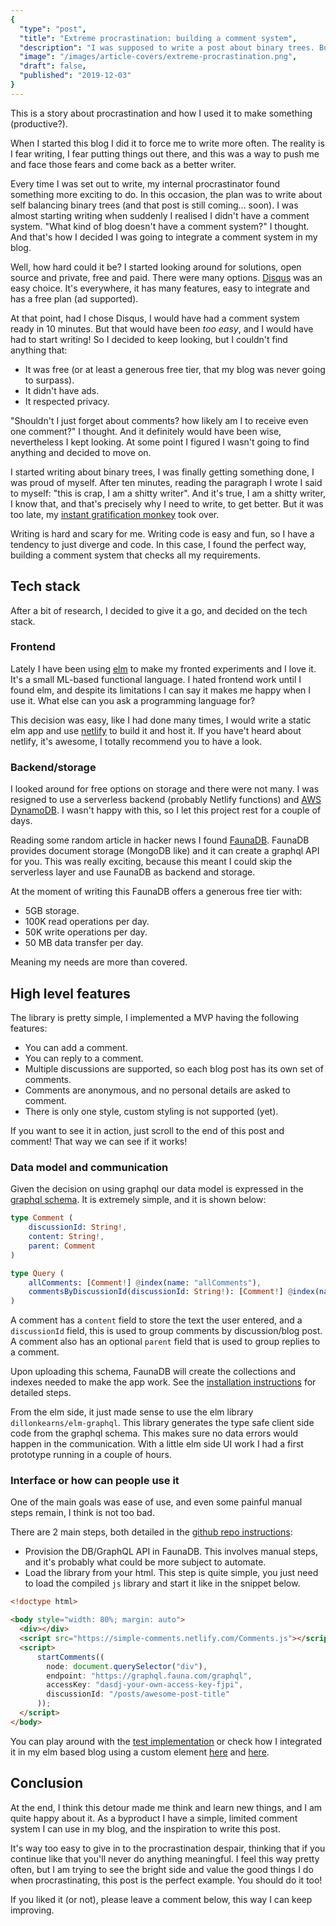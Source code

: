 ```yaml
---
{
  "type": "post",
  "title": "Extreme procrastination: building a comment system",
  "description": "I was supposed to write a post about binary trees. But writing is hard, why write a blog post when you could be writing your own comment system?",
  "image": "/images/article-covers/extreme-procrastination.png",
  "draft": false,
  "published": "2019-12-03"
}
---
```


This is a story about procrastination and how I used it to make something (productive?).

When I started this blog I did it to force me to write more often. The reality is
I fear writing, I fear putting things out there, and this was a way to push me and face those fears and
come back as a better writer. 

Every time I was set out to write, my internal procrastinator found something more exciting to do. In this occasion,
the plan was to write about self balancing binary trees (and that post is still coming... soon). I was almost
starting writing when suddenly I realised I didn't have a comment system. "What kind of blog doesn't have
a comment system?" I thought. And that's how I decided I was going to integrate a comment system
in my blog.

Well, how hard could it be? I started looking around for solutions, open source and private, free 
and paid. There were many options. [Disqus](https://disqus.com/) was an easy choice. It's everywhere,
it has many features, easy to integrate and has a free plan (ad supported).

At that point, had I chose Disqus, I would have had a comment system ready in 10 minutes. But that would have 
been *too easy*, and I would have had to start writing! So I decided to keep looking, but I couldn't find anything that:

- It was free (or at least a generous free tier, that my blog was never going to surpass).
- It didn't have ads.
- It respected privacy.

"Shouldn't I just forget about comments? how likely am I to receive even one comment?" I thought. And
it definitely would have been wise, nevertheless I kept looking. At some point I figured I wasn't going
to find anything and decided to move on.

I started writing about binary trees, I was finally getting something done, I was proud of myself. After
ten minutes, reading the paragraph I wrote I said to myself: "this is crap, I am a shitty writer". And it's true,
I am a shitty writer, I know that, and that's precisely why I need to write, to get better. But it was too
late, my [instant gratification monkey](https://www.youtube.com/watch?v=arj7oStGLkU) took over.

Writing is hard and scary for me. Writing code is easy and fun, so I have a tendency to just diverge and code.
In this case, I found the perfect way, building a comment system that checks all my requirements.

## Tech stack

After a bit of research, I decided to give it a go, and decided on the tech stack.

### Frontend

Lately I have been using [elm](https://elm-lang.org/) to make my fronted experiments and I love it. It's
a small ML-based functional language. I hated frontend work until I found elm, and despite its limitations
I can say it makes me happy when I use it. What else can you ask a programming language for?

This decision was easy, like I had done many times, I would write a static elm app and use 
[netlify](https://www.netlify.com/) to build it and host it. If you have't heard about netlify, it's
awesome, I totally recommend you to have a look.

### Backend/storage

I looked around for free options on storage and there were not many. I was resigned to use a serverless
backend (probably Netlify functions) and [AWS DynamoDB](https://aws.amazon.com/dynamodb/). I wasn't
happy with this, so I let this project rest for a couple of days. 

Reading some random article in hacker news I found [FaunaDB](https://fauna.com/). 
FaunaDB provides document storage (MongoDB like) and it can create a graphql API for you. This was
really exciting, because this meant I could skip the serverless layer and use FaunaDB as backend and 
storage.

At the moment of writing this FaunaDB offers a generous free tier with:

- 5GB storage.
- 100K read operations per day.
- 50K write operations per day.
- 50 MB data transfer per day.

Meaning my needs are more than covered.

## High level features

The library is pretty simple, I implemented a MVP having the following features:

- You can add a comment.
- You can reply to a comment.
- Multiple discussions are supported, so each blog post has its own set of comments.
- Comments are anonymous, and no personal details are asked to comment.
- There is only one style, custom styling is not supported (yet).

If you want to see it in action, just scroll to the end of this post and comment! That
way we can see if it works!

### Data model and communication

Given the decision on using graphql our data model is expressed in the [graphql schema](https://github.com/danmarcab/comments/blob/master/schema.graphql
). It is extremely simple, and it is shown below:


```elm
type Comment (
    discussionId: String!,
    content: String!,
    parent: Comment
)

type Query (
    allComments: [Comment!] @index(name: "allComments"),
    commentsByDiscussionId(discussionId: String!): [Comment!] @index(name: "commentsByDiscussionId")
)
```

A comment has a `content` field to store the text the user entered, and a `discussionId` field, this is used to group comments by discussion/blog post. 
A comment also has an optional `parent` field that is used to group replies to a comment.

Upon uploading this schema, FaunaDB will create the collections and indexes needed to make the app work. See the
[installation instructions](https://github.com/danmarcab/comments/blob/master/README.md#provisioning-your-own-backend) for detailed steps. 

From the elm side, it just made sense to use the elm library `dillonkearns/elm-graphql`. This library generates
the type safe client side code from the graphql schema. This makes sure no data errors would happen in the
communication. With a little elm side UI work I had a first prototype running in a couple of hours.

### Interface or how can people use it

One of the main goals was ease of use, and even some painful manual steps remain, I think is not too bad.

There are 2 main steps, both detailed in the [github repo instructions](https://github.com/danmarcab/comments/blob/master/README.md#usage):

- Provision the DB/GraphQL API in FaunaDB. This involves manual steps, and it's probably what could be more subject to automate.
- Load the library from your html. This step is quite simple, you just need to load the compiled `js` library and start it like in the snippet below.

```html
<!doctype html>

<body style="width: 80%; margin: auto">
  <div></div>
  <script src="https://simple-comments.netlify.com/Comments.js"></script>
  <script>
      startComments((
        node: document.querySelector("div"),
        endpoint: "https://graphql.fauna.com/graphql",
        accessKey: "dasdj-your-own-access-key-fjpi",
        discussionId: "/posts/awesome-post-title"
      ));
  </script>
</body>
```

You can play around with the [test implementation](https://simple-comments.netlify.com/) or check how
I integrated it in my elm based blog using a custom element [here](https://github.com/danmarcab/danmarcab.com/blob/cc90a0d60d586e0a0ecc10d8ccdfddfb92579600/src/Pages/Post.elm#L61-L66)
and [here](https://github.com/danmarcab/danmarcab.com/blob/master/lib/comments.js).

## Conclusion

At the end, I think this detour made me think and learn new things, and I am quite happy about it.
As a byproduct I have a simple, limited comment system I can use in my blog, and the inspiration to
write this post.

It's way too easy to give in to the procrastination despair, thinking that if you continue like that
you'll never do anything meaningful. I feel this way pretty often, but I am trying to see the bright side
and value the good things I do when procrastinating, this post is the perfect example. You should do it too!

If you liked it (or not), please leave a comment below, this way I can keep improving.
